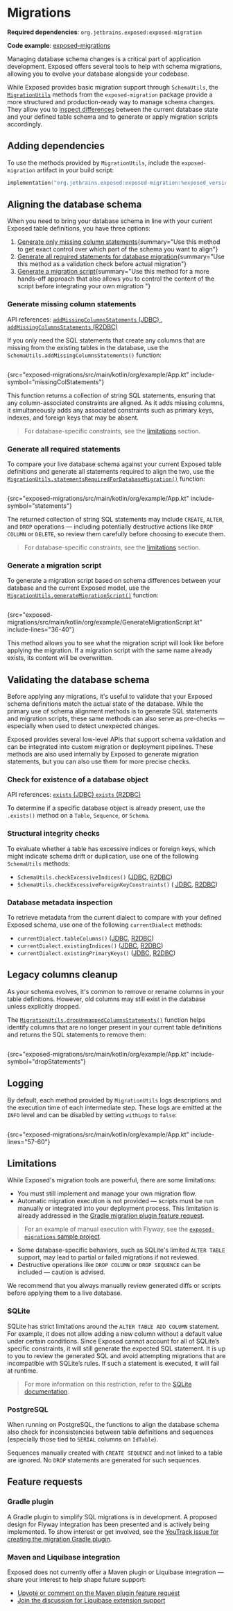 <show-structure for="chapter,procedure" depth="2"/>

# Migrations

<tldr>
    <p>
        <b>Required dependencies</b>: <code>org.jetbrains.exposed:exposed-migration</code>
    </p>
    <p>
        <b>Code example</b>: <a href="https://github.com/JetBrains/Exposed/tree/main/documentation-website/Writerside/snippets/exposed-migrations">exposed-migrations</a>
    </p>
</tldr>

Managing database schema changes is a critical part of application development. Exposed offers several tools to help with schema migrations, allowing you to
evolve your database alongside your codebase.

While Exposed provides basic migration support through `SchemaUtils`,
the [`MigrationUtils`](https://jetbrains.github.io/Exposed/api/exposed-migration/org.jetbrains.exposed.v1.migration/-migration-utils/index.html) methods from the `exposed-migration` package
provide a more structured and production-ready way to manage schema changes. They allow you to [inspect differences](#aligning-the-database-schema) between the current
database state and your defined table schema and to generate or apply migration scripts accordingly.

## Adding dependencies

To use the methods provided by `MigrationUtils`, include the `exposed-migration` artifact in your build script:

```Kotlin
implementation("org.jetbrains.exposed:exposed-migration:%exposed_version%")
```

## Aligning the database schema

When you need to bring your database schema in line with your current Exposed table definitions, you have three options:

1. [Generate only missing column statements](#generate-missing-column-statements){summary="Use this method to get exact control over which part of the schema you want to align"}
2. [Generate all required statements for database migration](#generate-all-required-statements){summary="Use this method as a validation check before actual migration"}
3. [Generate a migration script](#generate-a-migration-script){summary="Use this method for a more hands-off approach that also allows you to control the content of the script before integrating your own migration "}

### Generate missing column statements

<tldr>
    <p>API references:
        <a href="https://jetbrains.github.io/Exposed/api/exposed-jdbc/org.jetbrains.exposed.v1.jdbc/-schema-utils/add-missing-columns-statements.html">
            <code>addMissingColumnsStatements</code> (JDBC)
        </a>,
        <a href="https://jetbrains.github.io/Exposed/api/exposed-r2dbc/org.jetbrains.exposed.v1.r2dbc/-schema-utils/add-missing-columns-statements.html">
            <code>addMissingColumnsStatements</code> (R2DBC)
        </a>
    </p>
</tldr>

If you only need the SQL statements that create any columns that are missing from the existing
tables in the database, use the `SchemaUtils.addMissingColumnsStatements()` function:

```Kotlin
```
{src="exposed-migrations/src/main/kotlin/org/example/App.kt" include-symbol="missingColStatements"}

This function returns a collection of string SQL statements, ensuring that any column-associated constraints are aligned. As it adds missing columns, it
simultaneously adds any associated constraints such as primary keys, indexes, and foreign keys that may be absent.

> For database-specific constraints, see the [limitations](#limitations) section.

### Generate all required statements

To compare your live database schema against your current Exposed table definitions and generate all statements
required to align the two, use the
[`MigrationUtils.statementsRequiredForDatabaseMigration()`](https://jetbrains.github.io/Exposed/api/exposed-migration/org.jetbrains.exposed.v1.migration/-migration-utils/statements-required-for-database-migration.html)
function:

```Kotlin
```
{src="exposed-migrations/src/main/kotlin/org/example/App.kt" include-symbol="statements"}

The returned collection of string SQL statements may include `CREATE`, `ALTER`, and `DROP` operations — including potentially destructive actions like `DROP COLUMN`
or `DELETE`, so review them carefully before choosing to execute them.

> For database-specific constraints, see the [limitations](#limitations) section.

### Generate a migration script

To generate a migration script based on schema differences between your database and the current Exposed model, use the
[`MigrationUtils.generateMigrationScript()`](https://jetbrains.github.io/Exposed/api/exposed-migration/org.jetbrains.exposed.v1.migration/-migration-utils/generate-migration-script.html)
function:

```Kotlin
```
{src="exposed-migrations/src/main/kotlin/org/example/GenerateMigrationScript.kt" include-lines="36-40"}

This method allows you to see what the migration script will look like before applying the migration. If a migration script with the same name already exists,
its content will be overwritten.

## Validating the database schema

Before applying any migrations, it's useful to validate that your Exposed schema definitions match the actual state of the database. While the primary use of
schema alignment methods is to generate SQL statements and migration scripts, these same methods can also serve as pre-checks — especially when used to detect
unexpected changes.

Exposed provides several low-level APIs that support schema validation and can be integrated into custom migration or deployment pipelines. These methods are also
used internally by Exposed to generate migration statements, but you can also use them for more precise checks.

### Check for existence of a database object

<tldr>
    <p>API references:
        <a href="https://jetbrains.github.io/Exposed/api/exposed-jdbc/org.jetbrains.exposed.v1.jdbc/exists.html">
            <code>exists</code> (JDBC)
        </a>
        <a href="https://jetbrains.github.io/Exposed/api/exposed-r2dbc/org.jetbrains.exposed.v1.r2dbc/exists.html">
            <code>exists</code> (R2DBC)
        </a>
    </p>
</tldr>

To determine if a specific database object is already present, use the `.exists()` method on a `Table`, `Sequence`, or
`Schema`.

### Structural integrity checks

To evaluate whether a table has excessive indices or foreign keys, which might indicate schema drift or duplication, use one of the following `SchemaUtils` methods:

- `SchemaUtils.checkExcessiveIndices()` ([JDBC](https://jetbrains.github.io/Exposed/api/exposed-jdbc/org.jetbrains.exposed.v1.jdbc/-schema-utils/check-excessive-indices.html),
  [R2DBC](https://jetbrains.github.io/Exposed/api/exposed-r2dbc/org.jetbrains.exposed.v1.r2dbc/-schema-utils/check-excessive-indices.html))
- `SchemaUtils.checkExcessiveForeignKeyConstraints()` (
  [JDBC](https://jetbrains.github.io/Exposed/api/exposed-jdbc/org.jetbrains.exposed.v1.jdbc/-schema-utils/check-excessive-foreign-key-constraints.html),
  [R2DBC](https://jetbrains.github.io/Exposed/api/exposed-r2dbc/org.jetbrains.exposed.v1.r2dbc/-schema-utils/check-excessive-foreign-key-constraints.html))

### Database metadata inspection

To retrieve metadata from the current dialect to compare with your defined Exposed schema, use one of the following `currentDialect` methods:

- `currentDialect.tableColumns()` ([JDBC](https://jetbrains.github.io/Exposed/api/exposed-jdbc/org.jetbrains.exposed.v1.jdbc.vendors/-database-dialect-metadata/table-columns.html),
  [R2DBC](https://jetbrains.github.io/Exposed/api/exposed-r2dbc/org.jetbrains.exposed.v1.r2dbc.vendors/-database-dialect-metadata/table-columns.html))
- `currentDialect.existingIndices()` ([JDBC](https://jetbrains.github.io/Exposed/api/exposed-jdbc/org.jetbrains.exposed.v1.jdbc.vendors/-database-dialect-metadata/existing-indices.html),
  [R2DBC](https://jetbrains.github.io/Exposed/api/exposed-r2dbc/org.jetbrains.exposed.v1.r2dbc.vendors/-database-dialect-metadata/existing-indices.html))
- `currentDialect.existingPrimaryKeys()` ([JDBC](https://jetbrains.github.io/Exposed/api/exposed-jdbc/org.jetbrains.exposed.v1.jdbc.vendors/-database-dialect-metadata/existing-primary-keys.html),
  [R2DBC](https://jetbrains.github.io/Exposed/api/exposed-r2dbc/org.jetbrains.exposed.v1.r2dbc.vendors/-database-dialect-metadata/existing-primary-keys.html))

## Legacy columns cleanup

As your schema evolves, it's common to remove or rename columns in your table definitions. However, old columns may still exist in the database unless
explicitly dropped.

The [`MigrationUtils.dropUnmappedColumnsStatements()`](https://jetbrains.github.io/Exposed/api/exposed-migration/org.jetbrains.exposed.v1.migration/-migration-utils/drop-unmapped-columns-statements.html)
function helps identify columns that are no longer present in your current table definitions and returns the SQL statements to remove them:

```Kotlin
```
{src="exposed-migrations/src/main/kotlin/org/example/App.kt" include-symbol="dropStatements"}

## Logging

By default, each method provided by `MigrationUtils` logs descriptions and the execution time of each intermediate step. These logs are emitted at the `INFO` 
level and can be disabled by setting `withLogs` to `false`:

```Kotlin
```
{src="exposed-migrations/src/main/kotlin/org/example/App.kt" include-lines="57-60"}

## Limitations

While Exposed's migration tools are powerful, there are some limitations:

- You must still implement and manage your own migration flow.
- Automatic migration execution is not provided — scripts must be run manually or integrated into your deployment process. This limitation is already addressed in the 
[Gradle migration plugin feature request](#gradle-plugin).
> For an example of manual execution
> with Flyway, see the [`exposed-migrations` sample project](https://github.com/JetBrains/Exposed/tree/main/documentation-website/Writerside/snippets/exposed-migrations).
- Some database-specific behaviors, such as SQLite's limited `ALTER TABLE` support, may lead to partial or failed migrations if not reviewed.
- Destructive operations like `DROP COLUMN` or `DROP SEQUENCE` can be included — caution is advised.

We recommend that you always manually review generated diffs or scripts before applying them to a live database.

### SQLite

SQLite has strict limitations around the `ALTER TABLE ADD COLUMN` statement. For example, it does not allow adding a new column without a 
default value under certain conditions. Since Exposed cannot account for all of SQLite’s specific constraints, it will still generate the expected SQL statement. 
It is up to you to review the generated SQL and avoid attempting migrations that are incompatible with SQLite’s rules. If such a statement is executed, it will
fail at runtime.

> For more information on this restriction, refer to the [SQLite documentation](https://www.sqlite.org/lang_altertable.html#alter_table_add_column). 

### PostgreSQL

When running on PostgreSQL, the functions to align the database schema also check for inconsistencies between table definitions and sequences (especially those tied
to `SERIAL` columns on `IdTable`).

Sequences manually created with `CREATE SEQUENCE` and not linked to a table are ignored. No `DROP` statements are generated for such sequences.

## Feature requests

### Gradle plugin

A Gradle plugin to simplify SQL migrations is in development. A proposed design for Flyway integration has been presented and is actively being implemented. To show
interest or get involved, see the [YouTrack issue for creating the migration Gradle plugin](https://youtrack.jetbrains.com/issue/EXPOSED-755/Create-a-migration-Gradle-plugin).

### Maven and Liquibase integration

Exposed does not currently offer a Maven plugin or Liquibase integration — share your interest to help shape future support:

- [Upvote or comment on the Maven plugin feature request](https://youtrack.jetbrains.com/issue/EXPOSED-758/Create-a-migration-plugin-for-Maven-build-tool)
- [Join the discussion for Liquibase extension support](https://youtrack.jetbrains.com/issue/EXPOSED-757/Allow-use-of-migration-plugin-with-Liquibase)
